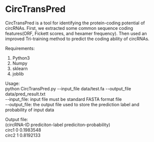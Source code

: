# CircTransPred

CircTransPred is a tool for identifying the protein-coding potential of circRNAs. First, we extracted some common sequence coding features(ORF, Fickett scores, and hexamer frequency). Then used an improved Tri-training method to predict the coding ability of circRNAs.

Requirements:
1. Python3
2. Numpy
3. sklearn
4. joblib

Usage:  
python CircTransPred.py --input_file data/test.fa --output_file data/pred_result.txt  
--input_file: input file must be standard FASTA format file  
--output_file: the output file used to store the prediction label and probability of input data  

Output file:  
(circRNA-ID prediciton-label prediciton-probability)  
circ1 0 0.1983548  
circ2 1 0.8192133  
